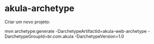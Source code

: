 # akula-archetype

Criar um novo projeto:


mvn archetype:generate -DarchetypeArtifactId=akula-web-archetype -DarchetypeGroupId=br.com.akula -DarchetypeVersion=1.0
